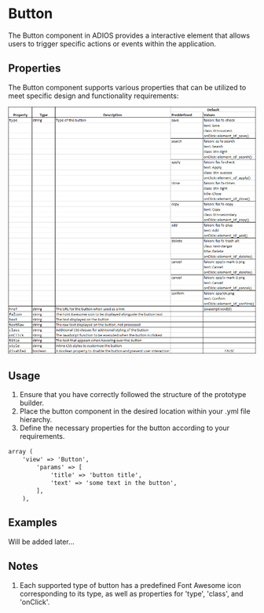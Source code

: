 # Button

The Button component in ADIOS provides a interactive element that allows users to trigger specific actions or events within the application.

## Properties

The Button component supports various properties that can be utilized to meet specific design and functionality requirements:

<img src="../Assets/Images/button-properties.png" />

## Usage

1. Ensure that you have correctly followed the structure of the prototype builder.
2. Place the button component in the desired location within your .yml file hierarchy.
3. Define the necessary properties for the button according to your requirements.

```
array (
    'view' => 'Button',
        'params' => [
            'title' => 'button title',
            'text' => 'some text in the button',
        ],
    ),
```

## Examples

Will be added later...

## Notes

1. Each supported type of button has a predefined Font Awesome icon corresponding to its type, as well as properties for 'type', 'class', and 'onClick'.
